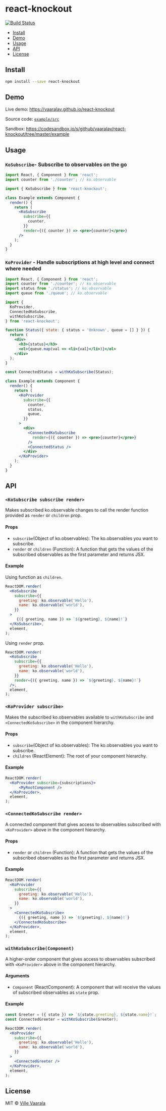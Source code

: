 # react-knockout

[![Build Status](https://travis-ci.org/vaaralav/react-knockout.svg?branch=master)](https://travis-ci.org/vaaralav/react-knockout)

* [Install](#install)
* [Demo](#demo)
* [Usage](#usage)
* [API](#api)
* [License](#license)

## Install

```bash
npm install --save react-knockout
```

## Demo

Live demo: https://vaaralav.github.io/react-knockout

Source code: [`example/src`](example/src)

Sandbox: https://codesandbox.io/s/github/vaaralav/react-knockout/tree/master/example

## Usage

### `KoSubscribe`- Subscribe to observables on the go

```jsx
import React, { Component } from 'react';
import counter from './counter'; // ko.observable

import { KoSubscribe } from 'react-knockout';

class Example extends Component {
  render() {
    return (
      <KoSubscribe
        subscribe={{
          counter,
        }}
        render={({ counter }) => <pre>{counter}</pre>}
      />
    );
  }
}
```

### `KoProvider` - Handle subscriptions at high level and connect where needed

```jsx
import React, { Component } from 'react';
import counter from './counter'; // ko.observable
import status from './status'; // ko.observable
import queue from './queue'; // ko.observable

import {
  KoProvider,
  ConnectedKoSubscribe,
  withKoSubscribe,
} from 'react-knockout';

function Status({ state: { status = 'Unknown', queue = [] } }) {
  return (
    <div>
      <h3>{status}</h3>
      <ol>{queue.map(val => <li>{val}</li>)}</ol>
    </div>
  );
}

const ConnectedStatus = withKoSubscribe(Status);

class Example extends Component {
  render() {
    return (
      <KoProvider
        subscribe={{
          counter,
          status,
          queue,
        }}
      >
        <div>
          <ConnectedKoSubscribe
            render={({ counter }) => <pre>{counter}</pre>}
          />
          <ConnectedStatus />
        </div>
      </KoProvider>
    );
  }
}
```

## API

### `<KoSubscribe subscribe render>`

Makes subscribed ko.observable changes to call the render function provided as `render` or `children` prop.

#### Props

* `subscribe`(Object of ko.observables): The ko.observables you want to subscribe.
* `render` or `children` (Function): A function that gets the values of the subscribed observables as the first parameter and returns JSX.

#### Example

Using function as `children`.

```jsx
ReactDOM.render(
  <KoSubscribe
    subscribe={{
      greeting: ko.observable('Hello'),
      name: ko.observable('world'),
    }}
  >
     {({ greeting, name }) => `${greeting}, ${name}!`}
  </KoSubscribe>,
  element,
);
```

Using `render` prop.

```jsx
ReactDOM.render(
  <KoSubscribe
    subscribe={{
      greeting: ko.observable('Hello'),
      name: ko.observable('world'),
    }}
    render={({ greeting, name }) => `${greeting}, ${name}!`}
  />,
  element,
);
```

### `<KoProvider subscribe>`

Makes the subscribed ko.observables available to `withKoSubscribe` and `<ConnectedKoSubscribe>` in the component hierarchy.

#### Props

* `subscribe`(Object of ko.observables): The ko.observables you want to subscribe.
* `children` (ReactElement): The root of your component hierarchy.

#### Example

```jsx
ReactDOM.render(
  <KoProvider subscribe={subscriptions}>
      <MyRootComponent />
  </KoProvider>,
  element,
);
```

### `<ConnectedKoSubscribe render>`

A connected component that gives access to observables subscribed with `<KoProvider>` above in the component hierarchy.

#### Props

* `render` or `children` (Function): A function that gets the values of the subscribed observables as the first parameter and returns JSX.

#### Example

```jsx
ReactDOM.render(
  <KoProvider
    subscribe={{
      greeting: ko.observable('Hello'),
      name: ko.observable('world'),
    }}
  >
    <ConnectedKoSubscribe>
      {({ greeting, name }) => `${greeting}, ${name}!`}
    </ConnectedKoSubscribe>
  </KoProvider>,
  element,
);
```

### `withKoSubscribe(Component)`

A higher-order component that gives access to observables subscribed with `<KoProvider>` above in the component hierarchy.

#### Arguments

* `Component` (ReactComponent): A component that will receive the values of subscribed observables as `state` prop.

#### Example

```jsx
const Greeter = ({ state }) => `${state.greeting}, ${state.name}!`;
const ConnectedGreeter = withKoSubscribe(Greeter);

ReactDOM.render(
  <KoProvider
    subscribe={{
      greeting: ko.observable('Hello'),
      name: ko.observable('world'),
    }}
  >
    <ConnectedGreeter />
  </KoProvider>,
  element,
);
```

## License

MIT © [Ville Vaarala](https://github.com/vaaralav)
